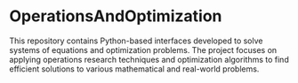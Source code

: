 # OperationsAndOptimization
This repository contains Python-based interfaces developed to solve systems of equations and optimization problems. The project focuses on applying operations research techniques and optimization algorithms to find efficient solutions to various mathematical and real-world problems.
